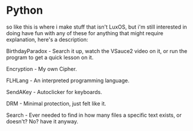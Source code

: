# Python
so like
this is where i make stuff that isn't LuxOS, but i'm still interested in doing
have fun with any of these
for anything that might require explanation, here's a description:

BirthdayParadox - Search it up, watch the VSauce2 video on it, or run the program to get a quick lesson on it.

Encryption - My own Cipher.

FLHLang - An interpreted programming language.

SendAKey - Autoclicker for keyboards.

DRM - Minimal protection, just felt like it.

Search - Ever needed to find in how many files a specific text exists, or doesn't? No? have it anyway.
